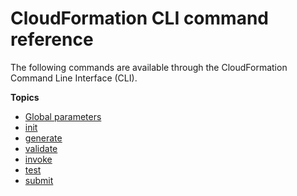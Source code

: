 # CloudFormation CLI command reference<a name="resource-type-cli"></a>

The following commands are available through the CloudFormation Command Line Interface \(CLI\)\.

**Topics**
+ [Global parameters](resource-type-cli-global-parameters.md)
+ [init](resource-type-cli-init.md)
+ [generate](resource-type-cli-generate.md)
+ [validate](resource-type-cli-validate.md)
+ [invoke](resource-type-cli-invoke.md)
+ [test](resource-type-cli-test.md)
+ [submit](resource-type-cli-submit.md)
